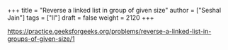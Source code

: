 +++
title = "Reverse a linked list in group of given size"
author = ["Seshal Jain"]
tags = ["ll"]
draft = false
weight = 2120
+++

<https://practice.geeksforgeeks.org/problems/reverse-a-linked-list-in-groups-of-given-size/1>
